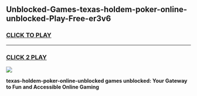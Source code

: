 
## Unblocked-Games-texas-holdem-poker-online-unblocked-Play-Free-er3v6
<h3>
<a href="https://premium76.site?title=texas-holdem-poker-online-unblocked&ref=23A">CLICK TO PLAY</a></h3>
<hr>

<h3>
<a href="https://premium76.site?title=texas-holdem-poker-online-unblocked&ref=23A">CLICK 2 PLAY</a>
  
</h3>

<a href="https://premium76.site?title=texas-holdem-poker-online-unblocked&ref=23A"><img src="https://clearcache.store/games.png"></a>


**texas-holdem-poker-online-unblocked games unblocked: Your Gateway to Fun and Accessible Online Gaming**
